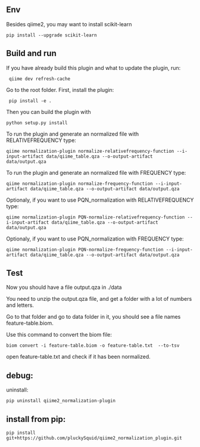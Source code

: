 

## Env
Besides qiime2, you may want to install scikit-learn
```
pip install --upgrade scikit-learn
```

## Build and run

If you have already build this plugin and what to update the plugin, run:
```
 qiime dev refresh-cache
```

Go to the root folder.
First, install the plugin:
```
 pip install -e .
```

Then you can build the plugin with 
```
python setup.py install
```

To run the plugin and generate an normalized file with RELATIVEFREQUENCY type:

```
qiime normalization-plugin normalize-relativefrequency-function --i-
input-artifact data/qiime_table.qza --o-output-artifact data/output.qza
```

To run the plugin and generate an normalized file with FREQUENCY type:

```
qiime normalization-plugin normalize-frequency-function --i-input-artifact data/qiime_table.qza --o-output-artifact data/output.qza
```

Optionaly, if you want to use PQN_normalization  with RELATIVEFREQUENCY type:
```
qiime normalization-plugin PQN-normalize-relativefrequency-function --i-input-artifact data/qiime_table.qza --o-output-artifact data/output.qza
```

Optionaly, if you want to use PQN_normalization  with FREQUENCY type:
```
qiime normalization-plugin PQN-normalize-frequency-function --i-input-artifact data/qiime_table.qza --o-output-artifact data/output.qza
```
## Test


Now you should have a file output.qza in ./data

You need to unzip the output.qza file, and get a folder with a lot of numbers and letters.

Go to that folder and go to data folder in it, you should see a file names feature-table.biom.

Use this command to convert the biom file:
```
biom convert -i feature-table.biom -o feature-table.txt  --to-tsv
```



open feature-table.txt and check if it has been normalized.


## debug:
uninstall:
```
pip uninstall qiime2_normalization-plugin
```

## install from pip:
```
pip install git+https://github.com/pluckySquid/qiime2_normalization_plugin.git
```